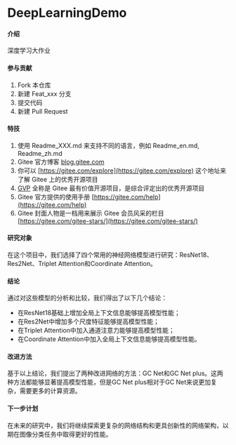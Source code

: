 # DeepLearningDemo

#### 介绍
深度学习大作业

#### 参与贡献

1.  Fork 本仓库
2.  新建 Feat_xxx 分支
3.  提交代码
4.  新建 Pull Request


#### 特技

1.  使用 Readme\_XXX.md 来支持不同的语言，例如 Readme\_en.md, Readme\_zh.md
2.  Gitee 官方博客 [blog.gitee.com](https://blog.gitee.com)
3.  你可以 [https://gitee.com/explore](https://gitee.com/explore) 这个地址来了解 Gitee 上的优秀开源项目
4.  [GVP](https://gitee.com/gvp) 全称是 Gitee 最有价值开源项目，是综合评定出的优秀开源项目
5.  Gitee 官方提供的使用手册 [https://gitee.com/help](https://gitee.com/help)
6.  Gitee 封面人物是一档用来展示 Gitee 会员风采的栏目 [https://gitee.com/gitee-stars/](https://gitee.com/gitee-stars/)


#### 研究对象

在这个项目中，我们选择了四个常用的神经网络模型进行研究：ResNet18、Res2Net、Triplet Attention和Coordinate Attention。

#### 结论

通过对这些模型的分析和比较，我们得出了以下几个结论：

- 在ResNet18基础上增加全局上下文信息能够提高模型性能；
- 在Res2Net中增加多个尺度特征能够提高模型性能；
- 在Triplet Attention中加入通道注意力能够提高模型性能；
- 在Coordinate Attention中加入全局上下文信息能够提高模型性能。

#### 改进方法

基于以上结论，我们提出了两种改进网络的方法：GC Net和GC Net plus。这两种方法都能够显著提高模型性能，但是GC Net plus相对于GC Net来说更加复杂，需要更多的计算资源。

#### 下一步计划

在未来的研究中，我们将继续探索更复杂的网络结构和更具创新性的网络架构，以期在图像分类任务中取得更好的性能。

